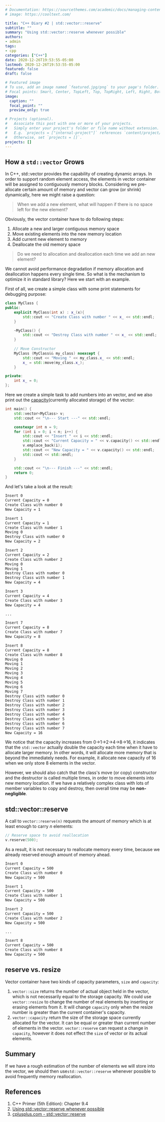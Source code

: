 ```yaml
---
# Documentation: https://sourcethemes.com/academic/docs/managing-content/
# image: https://cooltext.com/

title: "C++ Diary #2 | std::vector::reserve"
subtitle: ""
summary: "Using std::vector::reserve whenever possible"
authors:
- admin
tags:
- cpp
categories: ["C++"]
date: 2020-12-26T19:53:55-05:00
lastmod: 2020-12-26T19:53:55-05:00
featured: false
draft: false

# Featured image
# To use, add an image named `featured.jpg/png` to your page's folder.
# Focal points: Smart, Center, TopLeft, Top, TopRight, Left, Right, BottomLeft, Bottom, BottomRight.
image:
  caption: ""
  focal_point: ""
  preview_only: true

# Projects (optional).
#   Associate this post with one or more of your projects.
#   Simply enter your project's folder or file name without extension.
#   E.g. `projects = ["internal-project"]` references `content/project/deep-learning/index.md`.
#   Otherwise, set `projects = []`.
projects: []
---
```




## How a `std::vector` Grows



In C++, std::vector provides the capability of creating dynamic arrays. In order to support random element access, the elements in vector container will be assigned to contiguously memory blocks. Considering we pre-allocate certain amount of memory and vector can grow (or shrink) dynamically, here we might raise a question:



> When we add a new element, what will happen if there is no space left for the new element?



Obviously, the vector container have to do following steps:

1. Allocate a new and larger contiguous memory space
2. Move existing elements into the new memory location
3. Add current new element to memory
4. Deallocate the old memory space



> Do we need to allocation and deallocation each time we add an new element?



We cannot avoid performance degradation if memory allocation and deallocation happens every single time. So what is the mechanism to optimize it in  standard library? Here we start with an example.



First of all, we create a simple class with some print statements for debugging purpose:

```cpp
class MyClass {
public:
    explicit MyClass(int x) : x_(x){
        std::cout << "Create Class with number " << x_ << std::endl;
    }

    ~MyClass() {
        std::cout << "Destroy Class with number " << x_ << std::endl;
    }
    
    // Move Constructor
    MyClass (MyClass&& my_class) noexcept {
        std::cout << "Moving " << my_class.x_ << std::endl;
        x_ = std::move(my_class.x_);
    }

private:
    int x_ = 0;
};
```



Here we create a simple task to add numbers into an vector, and we also print out the [capacity](http://www.cplusplus.com/reference/vector/vector/capacity/)(currently allocated storage) of the vector:

```cpp
int main() {
    std::vector<MyClass> v;
    std::cout << "\n--- Start ---" << std::endl;

    constexpr int n = 9;
    for (int i = 0; i < n; i++) {
        std::cout << "Insert " << i << std::endl;
        std::cout << "Current Capacity = " << v.capacity() << std::endl;
        v.emplace_back(i);
        std::cout << "New Capacity = " << v.capacity() << std::endl;
        std::cout << std::endl;
    }

    std::cout << "\n--- Finish ---" << std::endl;
    return 0;
}
```



And let's take a look at the result:

```bash
Insert 0
Current Capacity = 0
Create Class with number 0
New Capacity = 1

Insert 1
Current Capacity = 1
Create Class with number 1
Moving 0
Destroy Class with number 0
New Capacity = 2

Insert 2
Current Capacity = 2
Create Class with number 2
Moving 0
Moving 1
Destroy Class with number 0
Destroy Class with number 1
New Capacity = 4

Insert 3
Current Capacity = 4
Create Class with number 3
New Capacity = 4

...

Insert 7
Current Capacity = 8
Create Class with number 7
New Capacity = 8

Insert 8
Current Capacity = 8
Create Class with number 8
Moving 0
Moving 1
Moving 2
Moving 3
Moving 4
Moving 5
Moving 6
Moving 7
Destroy Class with number 0
Destroy Class with number 1
Destroy Class with number 2
Destroy Class with number 3
Destroy Class with number 4
Destroy Class with number 5
Destroy Class with number 6
Destroy Class with number 7
New Capacity = 16
```



We notice that the capacity increases from 0->1->2->4->8->16, it indicates that the `std::vector` actually double the capacity each time when it have to allocate larger memory. In other words, it will allocate more memory that is beyond the immediately needs. For example, it allocate new capacity of 16 when we only store 8 elements in the vector.



However, we should also catch that the class's move (or copy) constructor and the destructor is called multiple times, in order to move elements into new memory location. If we have a relatively complex class with lots of member variables to copy and destroy, then overall time may be **non-negligible**.



## std::vector::reserve



A call to `vector::reserve(n)`  requests the amount of memory which is at least enough to carry $n$ elements:

```cpp
// Reserve space to avoid reallocation
v.reserve(500);
```



As a result, it is not necessary to reallocate memory every time, because we already reserved enough amount of memory ahead.

```bash
Insert 0
Current Capacity = 500
Create Class with number 0
New Capacity = 500

Insert 1
Current Capacity = 500
Create Class with number 1
New Capacity = 500

Insert 2
Current Capacity = 500
Create Class with number 2
New Capacity = 500

...

Insert 8
Current Capacity = 500
Create Class with number 8
New Capacity = 500
```



## reserve vs. resize



Vector container have two kinds of capacity parameters, `size` and `capacity`:

1. `vector::size` returns the number of actual object held in the vector, which is not necessarily equal to the storage capacity. We could use `vector::resize` to change the number of real elements by inserting or erasing elements from it. It will change `capacity` only when the resize number is greater than the current container's capacity.
2. `vector::capacity` return the size of the storage space currently allocated for the vector. It can be equal or greater than current number of elements in the vector. `vector::reserve` can request a change in `capacity`, however it does not effect the `size` of vector or its actual elements.



## Summary 



If we have a rough estimation of the number of elements we will store into the vector, we should then use`std::vector::reserve` whenever possible to avoid frequently memory reallocation.





## References

1. C++ Primer (5th Edition): Chapter 9.4
2. [Using std::vector::reserve whenever possible](https://www.geeksforgeeks.org/using-stdvectorreserve-whenever-possible/)
3. [cplusplus.com - std::vector::reserve](http://www.cplusplus.com/reference/vector/vector/reserve/)